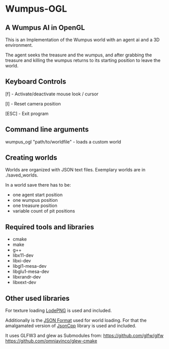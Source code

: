Wumpus-OGL
==========

A Wumpus AI in OpenGL
-------

This is an Implementation of the Wumpus world
with an agent ai and a 3D environment.

The agent seeks the treasure and the wumpus,
and after grabbing the treasure and killing the wumpus returns
to its starting position to leave the world.

Keyboard Controls
-------

[f]   - Activate/deactivate mouse look / cursor

[l]   - Reset camera position

[ESC] - Exit program

Command line arguments
-------

wumpus_ogl "path/to/worldfile" - loads a custom world

Creating worlds
-------

Worlds are organized with JSON text files.
Exemplary worlds are in ./saved_worlds.

In a world save there has to be:
* one agent start position
* one wumpus position
* one treasure position
* variable count of pit positions

Required tools and libraries
-------

- cmake
- make
- g++ 
- libx11-dev
- libxi-dev
- libgl1-mesa-dev
- libglu1-mesa-dev
- libxrandr-dev
- libxext-dev

Other used libraries
-------

For texture loading [LodePNG](http://lodev.org/lodepng/) is used and included.

Additionally is the [JSON Format](http://json.org/) used for world loading.
For that the amalgamated version of [JsonCpp](https://github.com/open-source-parsers/jsoncpp) library is used and included.


It uses GLFW3 and glew as Submodules from:
https://github.com/glfw/glfw
https://github.com/omniavinco/glew-cmake